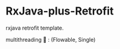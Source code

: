 # RxJava-plus-Retrofit

rxjava retrofit template.

multithreading :twisted_rightwards_arrows:  : 
(Flowable, Single)
